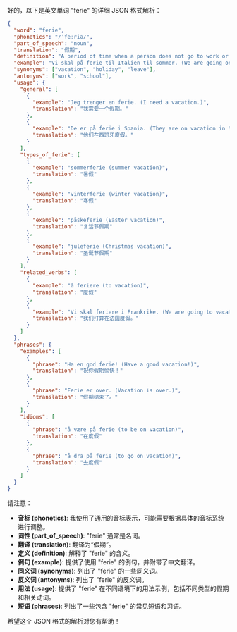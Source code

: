好的，以下是英文单词 "ferie" 的详细 JSON 格式解析：

```json
{
  "word": "ferie",
  "phonetics": "/ˈfeːriə/",
  "part_of_speech": "noun",
  "translation": "假期",
  "definition": "A period of time when a person does not go to work or school, usually for rest or travel.",
  "example": "Vi skal på ferie til Italien til sommer. (We are going on vacation to Italy this summer.)",
  "synonyms": ["vacation", "holiday", "leave"],
  "antonyms": ["work", "school"],
  "usage": {
    "general": [
      {
        "example": "Jeg trenger en ferie. (I need a vacation.)",
        "translation": "我需要一个假期。"
      },
      {
        "example": "De er på ferie i Spania. (They are on vacation in Spain.)",
        "translation": "他们在西班牙度假。"
      }
    ],
    "types_of_ferie": [
      {
        "example": "sommerferie (summer vacation)",
        "translation": "暑假"
      },
      {
        "example": "vinterferie (winter vacation)",
        "translation": "寒假"
      },
      {
        "example": "påskeferie (Easter vacation)",
        "translation": "复活节假期"
      },
      {
        "example": "juleferie (Christmas vacation)",
        "translation": "圣诞节假期"
      }
    ],
    "related_verbs": [
      {
        "example": "å feriere (to vacation)",
        "translation": "度假"
      },
      {
        "example": "Vi skal feriere i Frankrike. (We are going to vacation in France.)",
        "translation": "我们打算在法国度假。"
      }
    ]
  },
  "phrases": {
    "examples": [
      {
        "phrase": "Ha en god ferie! (Have a good vacation!)",
        "translation": "祝你假期愉快！"
      },
      {
        "phrase": "Ferie er over. (Vacation is over.)",
        "translation": "假期结束了。"
      }
    ],
    "idioms": [
      {
        "phrase": "å være på ferie (to be on vacation)",
        "translation": "在度假"
      },
      {
        "phrase": "å dra på ferie (to go on vacation)",
        "translation": "去度假"
      }
    ]
  }
}
```

请注意：

*   **音标 (phonetics)**: 我使用了通用的音标表示，可能需要根据具体的音标系统进行调整。
*   **词性 (part\_of\_speech)**:  "ferie" 通常是名词。
*   **翻译 (translation)**: 翻译为“假期”。
*   **定义 (definition)**:  解释了 "ferie" 的含义。
*   **例句 (example)**: 提供了使用 "ferie" 的例句，并附带了中文翻译。
*   **同义词 (synonyms)**:  列出了 "ferie" 的一些同义词。
*   **反义词 (antonyms)**:  列出了 "ferie" 的反义词。
*   **用法 (usage)**:  提供了 "ferie" 在不同语境下的用法示例，包括不同类型的假期和相关动词。
*   **短语 (phrases)**:  列出了一些包含 "ferie" 的常见短语和习语。

希望这个 JSON 格式的解析对您有帮助！
 